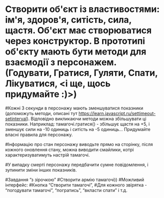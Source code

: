 # Створити об'єкт із властивостями: ім'я, здоров'я, ситість, сила, щастя. Об'єкт має створюватися через конструктор. В прототипі об'єкту мають бути методи для взаємодії з персонажем. (Годувати, Гратися, Гуляти, Спати, Лікуватися, <і ще, щось придумайте :)>)

#Кожні 3 секунди в персонажу мають зменшуватися показники (допоможуть методи, описані тут https://learn.javascript.ru/settimeout-setinterval). Відповідно викликаючи методи можна збільшувати ці показники. Наприклад: тамагочі.гратися() - збільшує щастя на +5, і зменшує сили на -10 одиниць і ситість на -5 одиниць... Придумайте власні правила для персонажу.

#Інформацію про стан персонажу виводьте прямо на сторінку, після кожного оновлення стану, можна виводити смайлики, котрі характеризуватимуть настрій тамагочі.

#У випадку смерті персонажу передбачити сумне повідомлення, і зупинити зміни інших показників.

#Завдання “з зірочкою”
#Створити армію тамагочі))
#Можливий інтерфейс:
#Кнопка “Створити тамагочі”,
#Для кожного звірятка - “погодувати тамагочі”, “погратись”, “вкласти спати” і т.д.